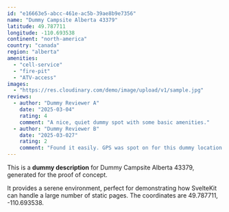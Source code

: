 ```yaml
---
id: "e16663e5-abcc-461e-ac5b-39ae8b9e7356"
name: "Dummy Campsite Alberta 43379"
latitude: 49.787711
longitude: -110.693538
continent: "north-america"
country: "canada"
region: "alberta"
amenities:
  - "cell-service"
  - "fire-pit"
  - "ATV-access"
images:
  - "https://res.cloudinary.com/demo/image/upload/v1/sample.jpg"
reviews:
  - author: "Dummy Reviewer A"
    date: "2025-03-04"
    rating: 4
    comment: "A nice, quiet dummy spot with some basic amenities."
  - author: "Dummy Reviewer B"
    date: "2025-03-027"
    rating: 2
    comment: "Found it easily. GPS was spot on for this dummy location."
---
```


This is a **dummy description** for Dummy Campsite Alberta 43379, generated for the proof of concept.

It provides a serene environment, perfect for demonstrating how SvelteKit can handle a large number of static pages. The coordinates are 49.787711, -110.693538.

